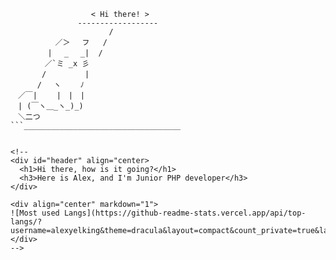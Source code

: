 <!--
### Hi there 👋

**alexyelking/alexyelking** is a ✨ _special_ ✨ repository because its `README.md` (this file) appears on your GitHub profile.
Here are some ideas to get you started:
- 🔭 I’m currently working on ...
- 🌱 I’m currently learning ...
- 👯 I’m looking to collaborate on ...
- 🤔 I’m looking for help with ...
- 💬 Ask me about ...
- 📫 How to reach me: ...
- 😄 Pronouns: ...
- ⚡ Fun fact: ...
-->

```___________________________________
                  < Hi there! >
               ------------------
                      /
          ／＞　 フ   /
　　　　　| 　_　 _|  /
　 　　　／`ミ _x 彡
　　 　 /　　　 　 |
　　　 /　 ヽ　　 ﾉ
　／￣|　　 |　|　|
　| (￣ヽ＿_ヽ_)_)
　＼二つ
```___________________________________


<!--
<div id="header" align="center>
  <h1>Hi there, how is it going?</h1>
  <h3>Here is Alex, and I'm Junior PHP developer</h3>
</div>
                        
<div align="center" markdown="1">
![Most used Langs](https://github-readme-stats.vercel.app/api/top-langs/?username=alexyelking&theme=dracula&layout=compact&count_private=true&langs_count=10&card_width=446&icon_color=2ca5e0&hide_border=false&border_color=2ca5e0&disable_animations=false&locale=en)
</div>
-->
